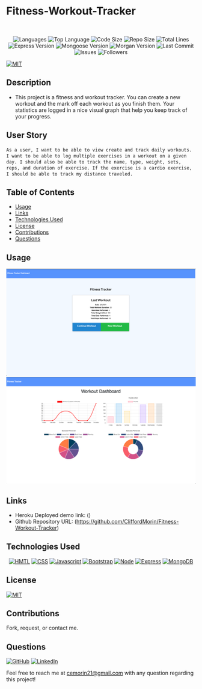 # Fitness-Workout-Tracker

</br>
<p align="center">
    <img src="https://img.shields.io/github/languages/count/CliffordMorin/Fitness-Workout-Tracker?style=plastic" alt="Languages" />
    <img src="https://img.shields.io/github/languages/top/CliffordMorin/Fitness-Workout-Tracker?style=plastic&labelColor=yellow" alt="Top Language" />
    <img src="https://img.shields.io/github/languages/code-size/CliffordMorin/Fitness-Workout-Tracker?style=plastic" alt="Code Size" />
    <img src="https://img.shields.io/github/repo-size/CliffordMorin/Fitness-Workout-Tracker?style=plastic" alt="Repo Size" />   
    <img src="https://img.shields.io/tokei/lines/github/CliffordMorin/Fitness-Workout-Tracker?style=plastic" alt="Total Lines" />
    <img src="https://img.shields.io/github/package-json/dependency-version/CliffordMorin/Fitness-Workout-Tracker/express?style=plastic" alt="Express Version" />
    <img src="https://img.shields.io/github/package-json/dependency-version/CliffordMorin/Fitness-Workout-Tracker/mongoose?style=plastic" alt="Mongoose Version" />
    <img src="https://img.shields.io/github/package-json/dependency-version/CliffordMorin/Fitness-Workout-Tracker/morgan?style=plastic" alt="Morgan Version" />
    <img src="https://img.shields.io/github/last-commit/CliffordMorin/Fitness-Workout-Tracker?style=plastic" alt="Last Commit" />  
    <img src="https://img.shields.io/github/issues/CliffordMorin/Fitness-Workout-Tracker?style=plastic" alt="Issues" />  
    <img src="https://img.shields.io/github/followers/CliffordMorin?style=social" alt="Followers" />  
</p>

[![MIT](https://img.shields.io/badge/license-MIT-green?style=plastic)](https://github.com/git/git-scm.com/blob/main/MIT-LICENSE.txt)

## Description

  
* This project is a fitness and workout tracker. You can create a new workout and the mark off each workout as you finish them. Your statistics are logged in a nice visual graph that help you keep track of your progress.

## User Story

```
As a user, I want to be able to view create and track daily workouts. I want to be able to log multiple exercises in a workout on a given day. I should also be able to track the name, type, weight, sets, reps, and duration of exercise. If the exercise is a cardio exercise, I should be able to track my distance traveled.
```

## Table of Contents
  * [Usage](#usage)
  * [Links](#links)
  * [Technologies Used](#technologies-used)
  * [License](#license)
  * [Contributions](#contributions)
  * [Questions](#questions)

## Usage

 ![Demo](public/images/workout.png)
 ![Demo](public/images/workout1.png)
 

## Links
 
  * Heroku Deployed demo link: ()
  * Github Repository URL: (https://github.com/CliffordMorin/Fitness-Workout-Tracker)

## Technologies Used

<p align="center">
    <a href="https://developer.mozilla.org/en-US/docs/Web/HTML"><img src="https://img.shields.io/badge/-HTML-orange?style=for-the-badge"  alt="HMTL" /></a>
    <a href="https://developer.mozilla.org/en-US/docs/Web/CSS"><img src="https://img.shields.io/badge/-CSS-blue?style=for-the-badge" alt="CSS" /></a>
    <a href="https://www.javascript.com/"><img src="https://img.shields.io/badge/-Javascript-yellow?style=for-the-badge" alt="Javascript" /></a>
    <a href="https://getbootstrap.com/"><img src="https://img.shields.io/badge/-Bootstrap-blueviolet?style=for-the-badge" alt="Bootstrap" /></a>
    <a href="https://nodejs.org/en/"><img src="https://img.shields.io/badge/-Node-orange?style=for-the-badge" alt="Node" /></a>
    <a href="https://www.npmjs.com/package/express"><img src="https://img.shields.io/badge/-Express-blue?style=for-the-badge" alt="Express" /></a>
    <a href="https://www.mongodb.com/"><img src="https://img.shields.io/badge/-MongoDB-blue?style=for-the-badge" alt="MongoDB" /></a>
</p>


## License

  [![MIT](https://img.shields.io/badge/license-MIT-green?style=plastic)](https://github.com/git/git-scm.com/blob/main/MIT-LICENSE.txt)

## Contributions

  Fork, request, or contact me.
  

## Questions

  [![GitHub](https://img.shields.io/badge/My%20GitHub-Click%20Me!-blueviolet?style=plastic&logo=GitHub)](https://github.com/CliffordMorin) 
  [![LinkedIn](https://img.shields.io/badge/My%20LinkedIn-Click%20Me!-grey?style=plastic&logo=LinkedIn&labelColor=blue)](https://www.linkedin.com/in/morin-clifford-129888a9/)

  Feel free to reach me at cemorin21@gmail.com with any question regarding this project!
  